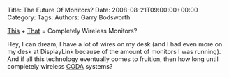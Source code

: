 Title: The Future Of Monitors?
Date: 2008-08-21T09:00:00+00:00
Category: 
Tags: 
Authors: Garry Bodsworth

[This][1] + [That][2] = Completely Wireless Monitors?

Hey, I can dream, I have a lot of wires on my desk (and I had even more on my desk at DisplayLink because of the amount of monitors I was running). And if all this technology eventually comes to fruition, then how long until completely wireless [CODA][3] systems?

 [1]: http://technology.timesonline.co.uk/tol/news/tech_and_web/article4580010.ece
 [2]: http://www.reuters.com/article/pressRelease/idUS178267+30-May-2008+MW20080530
 [3]: http://camvine.com/